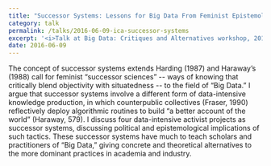 ```yaml
---
title: "Successor Systems: Lessons for Big Data From Feminist Epistemology and Activism"
category: talk
permalink: /talks/2016-06-09-ica-successor-systems
excerpt: '<i>Talk at Big Data: Critiques and Alternatives workshop, 2016-06-09</i><br/>False'
date: 2016-06-09
---
```


The concept of successor systems extends Harding (1987) and Haraway’s (1988) call for feminist “successor sciences” -- ways of knowing that critically blend objectivity with situatedness -- to the field of “Big Data.” I argue that successor systems involve a different form of data-intensive knowledge production, in which counterpublic collectives (Fraser, 1990) reflectively deploy algorithmic routines to build “a better account of the world” (Haraway, 579). I discuss four data-intensive activist projects as successor systems, discussing political and epistemological implications of such tactics. These successor systems have much to teach scholars and practitioners of “Big Data,” giving concrete and theoretical alternatives to the more dominant practices in academia and industry.
